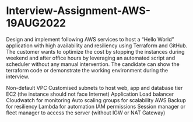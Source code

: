 # Interview-Assignment-AWS-19AUG2022

Design and implement following AWS services to host a “Hello World” application with high availability and resiliency using Terraform and GitHub.
The customer wants to optimize the cost by stopping the instances during weekend and after office hours by leveraging an automated script and scheduler without any manual intervention.
The candidate can show the terraform code or demonstrate the working environment during the interview.

Non-default VPC
Customised subnets to host web, app and database tier
EC2 (the instance should not face Internet)
Application Load balancer
Cloudwatch for monitoring
Auto scaling groups for scalability
AWS Backup for resiliency
Lambda for automation
IAM permissions
Session manager or fleet manager to access the server (without IGW or NAT Gateway)


